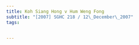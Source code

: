 ```yaml
---
title: Koh Siang Hong v Hum Weng Fong 
subtitle: "[2007] SGHC 218 / 12\_December\_2007"
tags:


---
```


